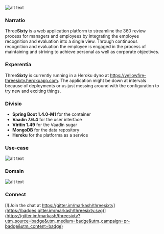 ![alt text](https://raw.githubusercontent.com/markash/threesixty/master/src/main/resources/static/logo.png "ThreeSixty")

### Narratio

Three**Sixty** is a web application platform to streamline the 360 review process for managers and employees by integrating the employee recognition and evaluation into a single view. Through continuous recognition and evaluation the employee is engaged in the process of maintaining and striving to achieve personal as well as corporate objectives.

### Experentia

Three**Sixty** is currently running in a Heroku dyno at https://yellowfire-threesixty.herokuapp.com. The application might be down at intervals because of deployments or us just messing around with the configuration to try new and exciting things.

### Divisio

* **Spring Boot 1.4.0-M1** for the container
* **Vaadin 7.6.4** for the user interface
* **Viritin 1.49** for the Vaadin sugar
* **MongoDB** for the data repository
* **Heroku** for the platforma as a service

### Use-case
![alt text](http://res.cloudinary.com/yellowfire/image/upload/v1459657700/threesixty-use-case.png "High-level Use-case")

### Domain
![alt text](http://res.cloudinary.com/yellowfire/image/upload/v1459657699/threesixty-conceptual-domain.png "Conceptual Domain")

### Connect 
[![Join the chat at https://gitter.im/markash/threesixty](https://badges.gitter.im/markash/threesixty.svg)](https://gitter.im/markash/threesixty?utm_source=badge&utm_medium=badge&utm_campaign=pr-badge&utm_content=badge)

